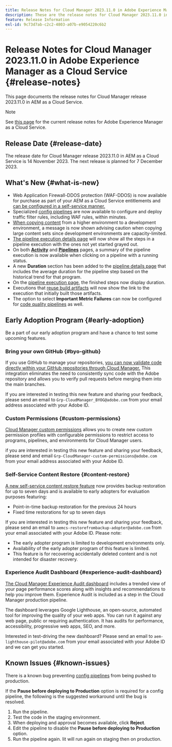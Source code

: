 ```yaml
---
title: Release Notes for Cloud Manager 2023.11.0 in Adobe Experience Manager as a Cloud Service
description: These are the release notes for Cloud Manager 2023.11.0 in AEM as a Cloud Service.
feature: Release Information
exl-id: 9c73d7ab-c2c2-4803-a07b-e9054220c6b2
---
```


# Release Notes for Cloud Manager 2023.11.0 in Adobe Experience Manager as a Cloud Service {#release-notes}

This page documents the release notes for Cloud Manager release 2023.11.0 in AEM as a Cloud Service.

>[!NOTE]
>
>See [this page](/help/release-notes/release-notes-cloud/release-notes-current.md) for the current release notes for Adobe Experience Manager as a Cloud Service.

## Release Date {#release-date}

The release date for Cloud Manager release 2023.11.0 in AEM as a Cloud Service is 14 November 2023. The next release is planned for 7 December 2023.

## What's New {#what-is-new}

* Web Application Firewall-DDOS protection (WAF-DDOS) is now available for purchase as part of your AEM as a Cloud Service entitlements and [can be configured in a self-service manner.](/help/implementing/cloud-manager/getting-access-to-aem-in-cloud/creating-production-programs.md)
* Specialized [config pipelines](/help/implementing/cloud-manager/configuring-pipelines/introduction-ci-cd-pipelines.md) are now available to configure and deploy traffic filter rules, including WAF rules, within minutes.
* [When copying content](/help/implementing/developing/tools/content-copy.md) from a higher environment to a development environment, a message is now shown advising caution when copying large content sets since development environments are capacity-limited.
* [The pipeline execution details page](/help/implementing/cloud-manager/configuring-pipelines/managing-pipelines.md#view-details) will now show all the steps in a pipeline execution with the ones not yet started grayed out.
* On both **[Activity](/help/implementing/cloud-manager/configuring-pipelines/managing-pipelines.md#activity)** and **[Pipelines](/help/implementing/cloud-manager/configuring-pipelines/managing-pipelines.md#pipelines)** pages, a summary of the pipeline execution is now available when clicking on a pipeline with a running status.
* A new **Duration** section has been added to the [pipeline details page](/help/implementing/cloud-manager/configuring-pipelines/managing-pipelines.md#view-details) that includes the average duration for the pipeline step based on the historical trend for that program.
* On the [pipeline execution page,](/help/implementing/cloud-manager/configuring-pipelines/managing-pipelines.md#activity-window) the finished steps now display duration.
* Executions that [reuse build artifacts](/help/implementing/cloud-manager/getting-access-to-aem-in-cloud/setting-up-project.md#build-artifact-reuse) will now show the link to the execution that initially built those artifacts. 
* The option to select **Important Metric Failures** can now be configured for [code quality pipelines](/help/implementing/cloud-manager/configuring-pipelines/configuring-non-production-pipelines.md) as well.


## Early Adoption Program {#early-adoption}

Be a part of our early adoption program and have a chance to test some upcoming features.

### Bring your own GitHub {#byo-github}

If you use GitHub to manage your repositories, [you can now validate code directly within your GitHub repositories through Cloud Manager.](/help/implementing/cloud-manager/managing-code/byo-github.md) This integration eliminates the need to consistently sync code with the Adobe repository and allows you to verify pull requests before merging them into the main branches.

If you are interested in testing this new feature and sharing your feedback, please send an email to `Grp-CloudManager_BYOG@adobe.com` from your email address associated with your Adobe ID.

### Custom Permissions {#custom-permissions}

[Cloud Manager custom permissions](/help/implementing/cloud-manager/custom-permissions.md) allows you to create new custom permission profiles with configurable permissions to restrict access to programs, pipelines, and environments for Cloud Manager users.

if you are interested in testing this new feature and sharing your feedback, please send and email `Grp-CloudManager-custom-permissions@adobe.com` from your email address associated with your Adobe ID.

### Self-Service Content Restore {#content-restore}

[A new self-service content restore feature](/help/operations/restore.md) now provides backup restoration for up to seven days and is available to early adopters for evaluation purposes featuring:

* Point-in-time backup restoration for the previous 24 hours
* Fixed time restorations for up to seven days

If you are interested in testing this new feature and sharing your feedback, please send an email to `aemcs-restorefrombackup-adopter@adobe.com` from your email associated with your Adobe ID. Please note:

* The early adopter program is limited to development environments only.
* Availability of the early adopter program of this feature is limited.
* This feature is for recovering accidentally deleted content and is not intended for disaster recovery.

### Experience Audit Dashboard {#experience-audit-dashboard}

[The Cloud Manager Experience Audit dashboard](/help/implementing/cloud-manager/experience-audit-dashboard.md) includes a trended view of your page performance scores along with insights and recommendations to help you improve them. Experience Audit is included as a step in the Cloud Manager production pipeline.

The dashboard leverages Google Lighthouse, an open-source, automated tool for improving the quality of your web apps. You can run it against any web page, public or requiring authentication. It has audits for performance, accessibility, progressive web apps, SEO, and more.

Interested in test-driving the new dashboard? Please send an email to `aem-lighthouse-pilot@adobe.com` from your email associated with your Adobe ID and we can get you started.

## Known Issues {#known-issues}

There is a known bug preventing [config pipelines](/help/implementing/cloud-manager/configuring-pipelines/introduction-ci-cd-pipelines.md##config-deployment-pipeline) from being pushed to production.

If the **Pause before deploying to Production** option is required for a config pipeline, the following is the suggested workaround until the bug is resolved.

1. Run the pipeline.
1. Test the code in the staging environment.
1. When deploying and approval becomes available, click **Reject**.
1. Edit the pipeline to disable the **Pause before deploying to Production** option.
1. Run the pipeline again. Iit will run again on staging then on production.
